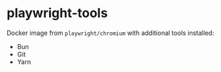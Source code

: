 # playwright-tools

Docker image from `playwright/chromium` with additional tools installed:
* Bun
* Git
* Yarn
